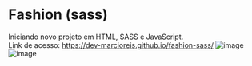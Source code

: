 # Fashion (sass)
Iniciando novo projeto em HTML, SASS e JavaScript.<br>
Link de acesso: https://dev-marcioreis.github.io/fashion-sass/
![image](https://user-images.githubusercontent.com/122680054/217968717-dc8c2ba9-7d63-4f6a-bc0b-741e961708b8.png)
![image](https://user-images.githubusercontent.com/122680054/217968761-b6f0b8bc-04ff-43c7-a45f-189f7d175ae8.png)

